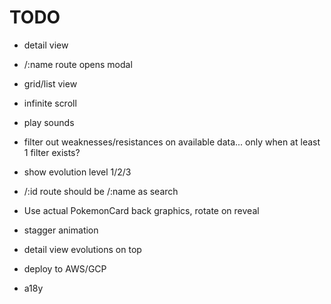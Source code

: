 # TODO

- detail view
- /:name route opens modal
- grid/list view
- infinite scroll
- play sounds

- filter out weaknesses/resistances on available data... only when at least 1 filter exists?
- show evolution level 1/2/3
- /:id route should be /:name as search
- Use actual PokemonCard back graphics, rotate on reveal
- stagger animation
- detail view evolutions on top
- deploy to AWS/GCP
- a18y
